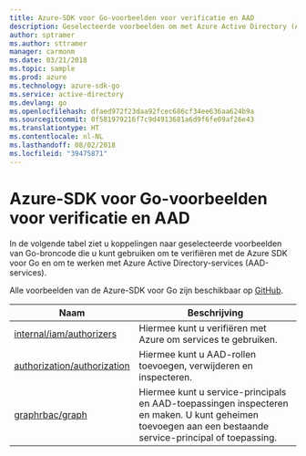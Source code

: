 ```yaml
---
title: Azure-SDK voor Go-voorbeelden voor verificatie en AAD
description: Geselecteerde voorbeelden om met Azure Active Directory (AAD) en verificatie te werken met behulp van de Azure-SDK voor Go.
author: sptramer
ms.author: sttramer
manager: carmonm
ms.date: 03/21/2018
ms.topic: sample
ms.prod: azure
ms.technology: azure-sdk-go
ms.service: active-directory
ms.devlang: go
ms.openlocfilehash: dfaed972f23daa92fcec686cf34ee636aa624b9a
ms.sourcegitcommit: 0f581979216f7c9d4913681a6d9f6fe09af26e43
ms.translationtype: HT
ms.contentlocale: nl-NL
ms.lasthandoff: 08/02/2018
ms.locfileid: "39475871"
---
```

# <a name="azure-sdk-for-go-samples-for-authentication-and-aad"></a>Azure-SDK voor Go-voorbeelden voor verificatie en AAD

In de volgende tabel ziet u koppelingen naar geselecteerde voorbeelden van Go-broncode die u kunt gebruiken om te verifiëren met de Azure SDK voor Go en om te werken met Azure Active Directory-services (AAD-services).

Alle voorbeelden van de Azure-SDK voor Go zijn beschikbaar op [GitHub](https://github.com/Azure-Samples/azure-sdk-for-go-samples).

| Naam | Beschrijving |
|------|-------------|
| [internal/iam/authorizers](https://github.com/Azure-Samples/azure-sdk-for-go-samples/blob/master/internal/iam/authorizers.go) | Hiermee kunt u verifiëren met Azure om services te gebruiken. |
| [authorization/authorization](https://github.com/Azure-Samples/azure-sdk-for-go-samples/blob/master/authorization/authorization.go) | Hiermee kunt u AAD-rollen toevoegen, verwijderen en inspecteren. |
| [graphrbac/graph](https://github.com/Azure-Samples/azure-sdk-for-go-samples/blob/master/graphrbac/graph.go) | Hiermee kunt u service-principals en AAD-toepassingen inspecteren en maken. U kunt geheimen toevoegen aan een bestaande service-principal of toepassing. |
